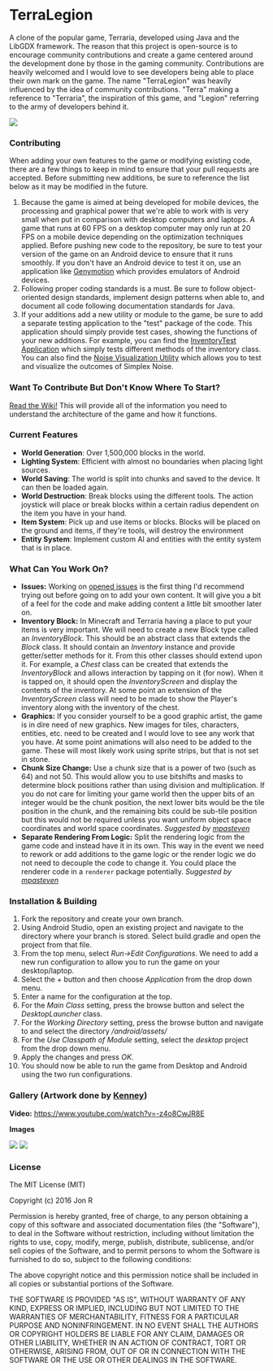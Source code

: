 # TerraLegion 

A clone of the popular game, Terraria, developed using Java and the LibGDX framework. The reason that this project is open-source is to encourage community contributions and create a game centered around the development done by those in the gaming community. Contributions are heavily welcomed and I would love to see developers being able to place their own mark on the game. The name "TerraLegion" was heavily influenced by the idea of community contributions. "Terra" making a reference to "Terraria", the inspiration of this game, and "Legion" referring to the army of developers behind it.

![](https://cloud.githubusercontent.com/assets/7306503/17391892/7f93f3f2-59ce-11e6-8e88-9a50d4074c0c.png)

### Contributing
When adding your own features to the game or modifying existing code, there are a few things to keep in mind to ensure that your pull requests are accepted. Before submitting new additions, be sure to reference the list below as it may be modified in the future.

1. Because the game is aimed at being developed for mobile devices, the processing and graphical power that we're able to work with is very small when put in comparison with desktop computers and laptops. A game that runs at 60 FPS on a desktop computer may only run at 20 FPS on a mobile device depending on the optimization techniques applied. Before pushing new code to the repository, be sure to test your version of the game on an Android device to ensure that it runs smoothly. If you don't have an Android device to test it on, use an application like [Genymotion](https://www.genymotion.com/) which provides emulators of Android devices. 
2. Following proper coding standards is a must. Be sure to follow object-oriented design standards, implement design patterns when able to, and document all code following documentation standards for Java.  
3. If your additions add a new utility or module to the game, be sure to add a separate testing application to the "test" package of the code. This application should simply provide test cases, showing the functions of your new additions. For example, you can find the [InventoryTest Application](https://github.com/baseball435/Terraria-Clone/blob/master/core/src/com/jmrapp/terralegion/test/InventoryTest.java) which simply tests different methods of the inventory class. You can also find the [Noise Visualization Utility](https://github.com/baseball435/Terraria-Clone/blob/master/core/src/com/jmrapp/terralegion/test/NoiseVisualizationScreen.java) which allows you to test and visualize the outcomes of Simplex Noise.  

### Want To Contribute But Don't Know Where To Start?
[Read the Wiki!](https://github.com/jmrapp1/TerraLegion/wiki) This will provide all of the information you need to understand the architecture of the game and how it functions.

### Current Features
- **World Generation**: Over 1,500,000 blocks in the world.
- **Lighting System**: Efficient with almost no boundaries when placing light sources.
- **World Saving**: The world is split into chunks and saved to the device. It can then be loaded again.
- **World Destruction**: Break blocks using the different tools. The action joystick will place or break blocks within a certain radius dependent on the item you have in your hand.
- **Item System**: Pick up and use items or blocks. Blocks will be placed on the ground and items, if they're tools, will destroy the environment
- **Entity System**: Implement custom AI and entities with the entity system that is in place.

### What Can You Work On?

- **Issues:** Working on [opened issues](https://github.com/jmrapp1/TerraLegion/issues) is the first thing I'd recommend trying out before going on to add your own content. It will give you a bit of a feel for the code and make adding content a little bit smoother later on.
- **Inventory Block:** In Minecraft and Terraria having a place to put your items is very important. We will need to create a new Block type called an *InventoryBlock*. This should be an abstract class that extends the *Block* class. It should contain an *Inventory* instance and provide getter/setter methods for it. From this other classes should extend upon it. For example, a *Chest* class can be created that extends the *InventoryBlock* and allows interaction by tapping on it (for now). When it is tapped on, it should open the *InventoryScreen* and display the contents of the inventory. At some point an extension of the *InventoryScreen* class will need to be made to show the Player's inventory along with the inventory of the chest.
- **Graphics:** If you consider yourself to be a good graphic artist, the game is in dire need of new graphics. New images for tiles, characters, entities, etc. need to be created and I would love to see any work that you have. At some point animations will also need to be added to the game. These will most likely work using sprite strips, but that is not set in stone. 
- **Chunk Size Change:** Use a chunk size that is a power of two (such as 64) and not 50. This would allow you to use bitshifts and masks to determine block positions rather than using division and multiplication. If you do not care for limiting your game world then the upper bits of an integer would be the chunk position, the next lower bits would be the tile position in the chunk, and the remaining bits could be sub-tile position but this would not be required unless you want uniform object space coordinates and world space coordinates. *Suggested by [mpasteven](https://www.reddit.com/user/mpasteven)*
- **Separate Rendering From Logic:** Split the rendering logic from the game code and instead have it in its own. This way in the event we need to rework or add additions to the game logic or the render logic we do not need to decouple the code to change it. You could place the renderer code in a `renderer` package potentially. *Suggested by [mpasteven](https://www.reddit.com/user/mpasteven)*

### Installation & Building
1. Fork the repository and create your own branch.
2. Using Android Studio, open an existing project and navigate to the directory where your branch is stored. Select build.gradle and open the project from that file.
3. From the top menu, select *Run->Edit Configurations*. We need to add a new run configuration to allow you to run the game on your desktop/laptop.
4. Select the *+* button and then choose *Application* from the drop down menu.
5. Enter a name for the configuration at the top. 
6. For the *Main Class* setting, press the browse button and select the *DesktopLauncher* class.
7. For the *Working Directory* setting, press the browse button and navigate to and select the directory *<your branch>/android/assets/*
8. For the *Use Classpath of Module* setting, select the *desktop* project from the drop down menu.
9. Apply the changes and press *OK*. 
10. You should now be able to run the game from Desktop and Android using the two run configurations.

### Gallery (Artwork done by [Kenney](http://kenney.nl/))
**Video:**
https://www.youtube.com/watch?v=-z4o8CwJR8E

**Images**

![](https://cloud.githubusercontent.com/assets/7306503/17391892/7f93f3f2-59ce-11e6-8e88-9a50d4074c0c.png)
![](https://cloud.githubusercontent.com/assets/7306503/17390271/5988fdaa-59c0-11e6-9000-9f74783870ce.png)

### License
The MIT License (MIT)

Copyright (c) 2016 Jon R

Permission is hereby granted, free of charge, to any person obtaining a copy
of this software and associated documentation files (the "Software"), to deal
in the Software without restriction, including without limitation the rights
to use, copy, modify, merge, publish, distribute, sublicense, and/or sell
copies of the Software, and to permit persons to whom the Software is
furnished to do so, subject to the following conditions:

The above copyright notice and this permission notice shall be included in all
copies or substantial portions of the Software.

THE SOFTWARE IS PROVIDED "AS IS", WITHOUT WARRANTY OF ANY KIND, EXPRESS OR
IMPLIED, INCLUDING BUT NOT LIMITED TO THE WARRANTIES OF MERCHANTABILITY,
FITNESS FOR A PARTICULAR PURPOSE AND NONINFRINGEMENT. IN NO EVENT SHALL THE
AUTHORS OR COPYRIGHT HOLDERS BE LIABLE FOR ANY CLAIM, DAMAGES OR OTHER
LIABILITY, WHETHER IN AN ACTION OF CONTRACT, TORT OR OTHERWISE, ARISING FROM,
OUT OF OR IN CONNECTION WITH THE SOFTWARE OR THE USE OR OTHER DEALINGS IN THE
SOFTWARE.
